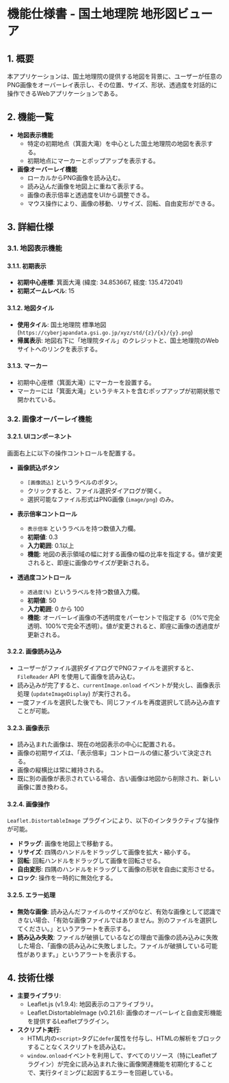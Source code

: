 # 機能仕様書 - 国土地理院 地形図ビューア

## 1. 概要

本アプリケーションは、国土地理院の提供する地図を背景に、ユーザーが任意のPNG画像をオーバーレイ表示し、その位置、サイズ、形状、透過度を対話的に操作できるWebアプリケーションである。

## 2. 機能一覧

- **地図表示機能**
  - 特定の初期地点（箕面大滝）を中心とした国土地理院の地図を表示する。
  - 初期地点にマーカーとポップアップを表示する。
- **画像オーバーレイ機能**
  - ローカルからPNG画像を読み込む。
  - 読み込んだ画像を地図上に重ねて表示する。
  - 画像の表示倍率と透過度をUIから調整できる。
  - マウス操作により、画像の移動、リサイズ、回転、自由変形ができる。

## 3. 詳細仕様

### 3.1. 地図表示機能

#### 3.1.1. 初期表示

- **初期中心座標**: 箕面大滝 (緯度: 34.853667, 経度: 135.472041)
- **初期ズームレベル**: 15

#### 3.1.2. 地図タイル

- **使用タイル**: 国土地理院 標準地図 (`https://cyberjapandata.gsi.go.jp/xyz/std/{z}/{x}/{y}.png`)
- **帰属表示**: 地図右下に「地理院タイル」のクレジットと、国土地理院のWebサイトへのリンクを表示する。

#### 3.1.3. マーカー

- 初期中心座標（箕面大滝）にマーカーを設置する。
- マーカーには「箕面大滝」というテキストを含むポップアップが初期状態で開かれている。

### 3.2. 画像オーバーレイ機能

#### 3.2.1. UIコンポーネント

画面右上に以下の操作コントロールを配置する。

- **画像読込ボタン**
  - `[画像読込]` というラベルのボタン。
  - クリックすると、ファイル選択ダイアログが開く。
  - 選択可能なファイル形式はPNG画像 (`image/png`) のみ。

- **表示倍率コントロール**
  - `表示倍率` というラベルを持つ数値入力欄。
  - **初期値**: 0.3
  - **入力範囲**: 0.1以上
  - **機能**: 地図の表示領域の幅に対する画像の幅の比率を指定する。値が変更されると、即座に画像のサイズが更新される。

- **透過度コントロール**
  - `透過度(%)` というラベルを持つ数値入力欄。
  - **初期値**: 50
  - **入力範囲**: 0 から 100
  - **機能**: オーバーレイ画像の不透明度をパーセントで指定する（0%で完全透明、100%で完全不透明）。値が変更されると、即座に画像の透過度が更新される。

#### 3.2.2. 画像読み込み

- ユーザーがファイル選択ダイアログでPNGファイルを選択すると、`FileReader` API を使用して画像を読み込む。
- 読み込みが完了すると、`currentImage.onload` イベントが発火し、画像表示処理 (`updateImageDisplay`) が実行される。
- 一度ファイルを選択した後でも、同じファイルを再度選択して読み込み直すことが可能。

#### 3.2.3. 画像表示

- 読み込まれた画像は、現在の地図表示の中心に配置される。
- 画像の初期サイズは、「表示倍率」コントロールの値に基づいて決定される。
- 画像の縦横比は常に維持される。
- 既に別の画像が表示されている場合、古い画像は地図から削除され、新しい画像に置き換わる。

#### 3.2.4. 画像操作

`Leaflet.DistortableImage` プラグインにより、以下のインタラクティブな操作が可能。

- **ドラッグ**: 画像を地図上で移動する。
- **リサイズ**: 四隅のハンドルをドラッグして画像を拡大・縮小する。
- **回転**: 回転ハンドルをドラッグして画像を回転させる。
- **自由変形**: 四隅のハンドルをドラッグして画像の形状を自由に変形させる。
- **ロック**: 操作を一時的に無効化する。

#### 3.2.5. エラー処理

- **無効な画像**: 読み込んだファイルのサイズが0など、有効な画像として認識できない場合、「有効な画像ファイルではありません。別のファイルを選択してください。」というアラートを表示する。
- **読み込み失敗**: ファイルが破損しているなどの理由で画像の読み込みに失敗した場合、「画像の読み込みに失敗しました。ファイルが破損している可能性があります。」というアラートを表示する。

## 4. 技術仕様

- **主要ライブラリ**:
  - Leaflet.js (v1.9.4): 地図表示のコアライブラリ。
  - Leaflet.DistortableImage (v0.21.6): 画像のオーバーレイと自由変形機能を提供するLeafletプラグイン。
- **スクリプト実行**:
  - HTML内の`<script>`タグに`defer`属性を付与し、HTMLの解析をブロックすることなくスクリプトを読み込む。
  - `window.onload`イベントを利用して、すべてのリソース（特にLeafletプラグイン）が完全に読み込まれた後に画像関連機能を初期化することで、実行タイミングに起因するエラーを回避している。